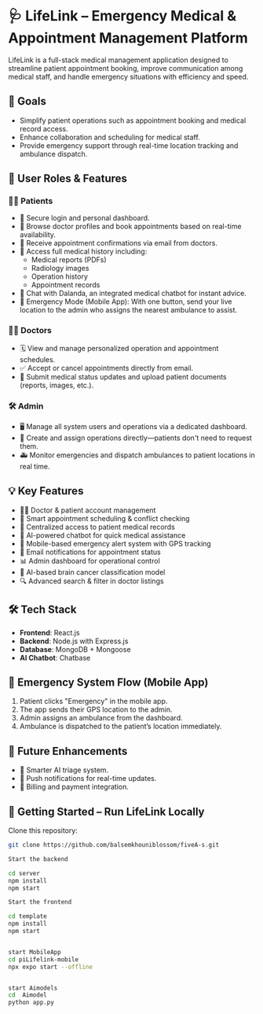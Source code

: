 # 🩺 LifeLink – Emergency Medical & Appointment Management Platform

LifeLink is a full-stack medical management application designed to streamline patient appointment booking, improve communication among medical staff, and handle emergency situations with efficiency and speed.

## 🎯 Goals
- Simplify patient operations such as appointment booking and medical record access.
- Enhance collaboration and scheduling for medical staff.
- Provide emergency support through real-time location tracking and ambulance dispatch.

## 👥 User Roles & Features

### 🧑‍⚕️ Patients
- 🔐 Secure login and personal dashboard.
- 📅 Browse doctor profiles and book appointments based on real-time availability.
- 📧 Receive appointment confirmations via email from doctors.
- 📁 Access full medical history including:
  - Medical reports (PDFs)
  - Radiology images
  - Operation history
  - Appointment records
- 🤖 Chat with Dalanda, an integrated medical chatbot for instant advice.
- 🚨 Emergency Mode (Mobile App): With one button, send your live location to the admin who assigns the nearest ambulance to assist.

### 👨‍⚕️ Doctors
- 🗓️ View and manage personalized operation and appointment schedules.
- ✅ Accept or cancel appointments directly from email.
- 📝 Submit medical status updates and upload patient documents (reports, images, etc.).

### 🛠️ Admin
- 🖥️ Manage all system users and operations via a dedicated dashboard.
- 🏥 Create and assign operations directly—patients don't need to request them.
- 🚑 Monitor emergencies and dispatch ambulances to patient locations in real time.

## 💡 Key Features
- 🧑‍⚕️ Doctor & patient account management
- 📅 Smart appointment scheduling & conflict checking
- 📁 Centralized access to patient medical records
- 💬 AI-powered chatbot for quick medical assistance
- 🚨 Mobile-based emergency alert system with GPS tracking
- 📧 Email notifications for appointment status
- 📊 Admin dashboard for operational control
- 🧠 AI-based brain cancer classification model
- 🔍 Advanced search & filter in doctor listings

## 🛠️ Tech Stack
- **Frontend**: React.js
- **Backend**: Node.js with Express.js
- **Database**: MongoDB + Mongoose
- **AI Chatbot**: Chatbase

## 📱 Emergency System Flow (Mobile App)
1. Patient clicks "Emergency" in the mobile app.
2. The app sends their GPS location to the admin.
3. Admin assigns an ambulance from the dashboard.
4. Ambulance is dispatched to the patient’s location immediately.

## 🚀 Future Enhancements
- 🧠 Smarter AI triage system.
- 📲 Push notifications for real-time updates.
- 🧾 Billing and payment integration.

## 🧪 Getting Started – Run LifeLink Locally
Clone this repository:
```bash
git clone https://github.com/balsemkhouniblossom/fiveA-s.git

Start the backend

cd server
npm install
npm start

Start the frontend

cd template
npm install
npm start


start MobileApp 
cd piLifelink-mobile
npx expo start --offline


start Aimodels
cd  Aimodel
python app.py
